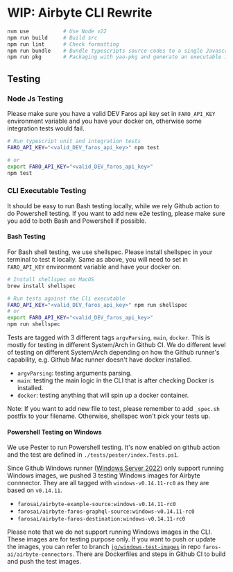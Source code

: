 # WIP: Airbyte CLI Rewrite

```sh
nvm use           # Use Node v22
npm run build     # Build src
npm run lint      # Check formatting
npm run bundle    # Bundle typescripts source codes to a single Javascript file
npm run pkg       # Packaging with yao-pkg and generate an executable in out/pkg folder
```

## Testing

### Node Js Testing

Please make sure you have a valid DEV Faros api key set in `FARO_API_KEY` environment variable and you have your docker on, otherwise some integration tests would fail.

```sh
# Run typescript unit and integration tests
FARO_API_KEY="<valid_DEV_faros_api_key>" npm test

# or
export FARO_API_KEY="<valid_DEV_faros_api_key>"
npm test

```

### CLI Executable Testing

It should be easy to run Bash testing locally, while we rely Github action to do Powershell testing.
If you want to add new e2e testing, please make sure you add to both Bash and Powershell if possible.

#### Bash Testing

For Bash shell testing, we use shellspec. Please install shellspec in your terminal to test it locally.
Same as above, you will need to set in `FARO_API_KEY` environment variable and have your docker on.

```sh
# Install shellspec on MacOS
brew install shellspec

# Run tests against the Cli executable
FARO_API_KEY="<valid_DEV_faros_api_key>" npm run shellspec
# or
export FARO_API_KEY="<valid_DEV_faros_api_key>"
npm run shellspec
```

Tests are tagged with 3 different tags `argvParsing`, `main`, `docker`.
This is mostly for testing in different System/Arch in Github CI. We do different level of testing on different System/Arch depending on how the Github runner's capability, e.g. Github Mac runner doesn't have docker installed.

- `argvParsing`: testing arguments parsing.
- `main`: testing the main logic in the CLI that is after checking Docker is installed.
- `docker`: testing anything that will spin up a docker container.

Note: If you want to add new file to test, please remember to add `_spec.sh` postfix to your filename. Otherwise, shellspec won't pick your tests up.

#### Powershell Testing on Windows

We use Pester to run Powershell testing.
It's now enabled on github action and the test are defined in `./tests/pester/index.Tests.ps1`.

Since Github Windows runner ([Windows Server 2022](https://github.com/actions/runner-images/blob/main/images/windows/Windows2022-Readme.md)) only support running Windows images, we pushed 3 testing Windows images for Airbyte connnector.
They are all tagged with `windows-v0.14.11-rc0` as they are based on `v0.14.11`.

- `farosai/airbyte-example-source:windows-v0.14.11-rc0`
- `farosai/airbyte-faros-graphql-source:windows-v0.14.11-rc0`
- `farosai/airbyte-faros-destination:windows-v0.14.11-rc0`

Please note that we do not support running Windows images in the CLI. These images are for testing purpose only.
If you want to push or update the images, you can refer to branch [`jg/windows-test-images`](https://github.com/faros-ai/airbyte-connectors/tree/jg/windows-test-images) in repo `faros-ai/airbyte-connectors`. There are Dockerfiles and steps in Github CI to build and push the test images.
